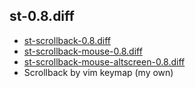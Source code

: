 ## st-0.8.diff

- [st-scrollback-0.8.diff](https://st.suckless.org/patches/scrollback/st-scrollback-0.8.diff)
- [st-scrollback-mouse-0.8.diff](https://st.suckless.org/patches/scrollback/st-scrollback-mouse-0.8.diff)
- [st-scrollback-mouse-altscreen-0.8.diff](https://st.suckless.org/patches/scrollback/st-scrollback-mouse-altscreen-0.8.diff)
- Scrollback by vim keymap (my own)
